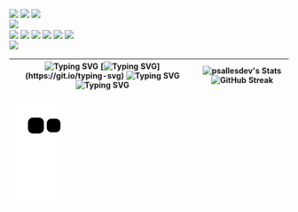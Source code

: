 <div>
    <div>
        <img src="https://readme-typing-svg.demolab.com?font=Iosevka&size=29&duration=1000&pause=1&color=74D2CE&multiline=true&repeat=false&width=35&height=40&lines=fn"/>
        <img src="https://readme-typing-svg.demolab.com?font=Iosevka&size=29&duration=1000&pause=1&color=EFEFEF&multiline=true&repeat=false&width=80&height=40&lines=main"/>
        <img src="https://readme-typing-svg.demolab.com?font=Iosevka&size=29&duration=1000&pause=1&color=B8B8B8&multiline=true&repeat=false&width=30&height=40&lines=()"/>
    </div>
    <div>
        <img src="https://readme-typing-svg.demolab.com?font=Iosevka&size=29&duration=1000&pause=1&color=EFEFEF&repeat=false&width=15&height=50&lines=%7B"/>
    </div>
    <div>
        <img src="https://readme-typing-svg.demolab.com?font=Iosevka&size=29&duration=1000&pause=1&color=B8B8B8&repeat=false&width=50&height=40&lines=%E3%85%A4" />
        <img src="https://readme-typing-svg.demolab.com?font=Iosevka&size=29&duration=1000&pause=1&color=a8cc5c&repeat=false&width=105&height=40&lines=println" />
        <img src="https://readme-typing-svg.demolab.com?font=Iosevka&size=29&duration=1000&pause=1&color=EFEFEF&repeat=false&width=30&height=40&lines=!(" />
        <img src="https://readme-typing-svg.demolab.com?font=Iosevka&size=29&duration=1000&pause=1&color=C286B6&repeat=false&width=180&height=40&lines=%22Welcome...%22" />
        <img src="https://readme-typing-svg.demolab.com?font=Iosevka&size=29&duration=1000&pause=1&color=EFEFEF&repeat=false&width=15&height=40&lines=)%3B" />
        <img src="https://readme-typing-svg.demolab.com?font=Iosevka&weight=1&size=29&duration=1000&pause=1&color=EFEFEF&repeat=false&width=15&height=40&separator=%3C&lines=;"/>
    </div>
    <div>
        <img src="https://readme-typing-svg.demolab.com?font=Iosevka&size=29&duration=1000&pause=1&color=EFEFEF&repeat=false&width=15&height=50&lines=%7D"/>
    </div>
</div>

| ![Typing SVG](https://readme-typing-svg.demolab.com?font=Iosevka&duration=1000&color=E6EDF3&vCenter=true&multiline=true&repeat=false&width=310&height=45&lines=%E2%80%A2+%F0%9F%93%81+I'm+currently+working+in%3A) [![Typing SVG](https://readme-typing-svg.demolab.com?font=Iosevka&size=15&duration=1000&color=E6EDF3&vCenter=true&multiline=true&repeat=false&width=310&height=35&separator=%3C&lines=%E3%85%A4-+Embedded+systems;)](https://git.io/typing-svg) ![Typing SVG](https://readme-typing-svg.demolab.com?font=Iosevka&size=15&duration=1000&color=E6EDF3&vCenter=true&multiline=true&repeat=false&width=310&height=35&separator=%3C&lines=%E3%85%A4-+Remote+access+malware+and+anti+degub;) ![Typing SVG](https://readme-typing-svg.demolab.com?font=Iosevka&size=15&duration=1000&color=E6EDF3&vCenter=true&multiline=true&repeat=false&width=310&height=35&separator=%3C&lines=%E3%85%A4-+LoRa%2C+RFID+and+computer+engineering;) | ![psallesdev's Stats](https://github-readme-stats.vercel.app/api?username=psallesdev&show_icons=true&count_private=true&bg_color=0d1117&border_radius=0&border_color=30363d&card_width=550) ![GitHub Streak](https://streak-stats.demolab.com?user=psallesdev&border_radius=0&card_width=550&border=30363d&background=0D1117&ring=132841&fire=296ECB&stroke=30363d&currStreakLabel=296ECB&currStreakNum=434D58&sideNums=434D58&sideLabels=434D58&dates=434D58&excludeDaysLabel=434D58) |
|--|--|

![snake gif](https://github.com/PSalleSDev/PSalleSDev/blob/output/github-contribution-grid-snake.svg)
